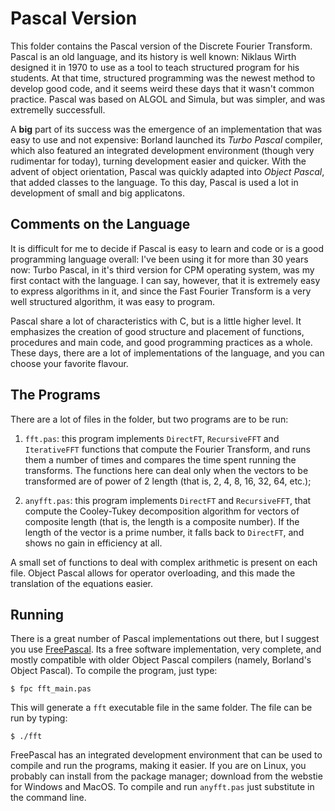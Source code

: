 # Pascal Version

This folder contains the Pascal version of the Discrete Fourier Transform. Pascal is an old language, and its history is well known: Niklaus Wirth designed it in 1970 to use as a tool to teach structured program for his students. At that time, structured programming was the newest method to develop good code, and it seems weird these days that it wasn't common practice. Pascal was based on ALGOL and Simula, but was simpler, and was extremelly successfull.

A **big** part of its success was the emergence of an implementation that was easy to use and not expensive: Borland launched its *Turbo Pascal* compiler, which also featured an integrated development environment (though very rudimentar for today), turning development easier and quicker. With the advent of object orientation, Pascal was quickly adapted into *Object Pascal*, that added classes to the language. To this day, Pascal is used a lot in development of small and big applicatons.


## Comments on the Language

It is difficult for me to decide if Pascal is easy to learn and code or is a good programming language overall: I've been using it for more than 30 years now: Turbo Pascal, in it's third version for CPM operating system, was my first contact with the language. I can say, however, that it is extremely easy to express algorithms in it, and since the Fast Fourier Transform is a very well structured algorithm, it was easy to program.

Pascal share a lot of characteristics with C, but is a little higher level. It emphasizes the creation of good structure and placement of functions, procedures and main code, and good programming practices as a whole. These days, there are a lot of implementations of the language, and you can choose your favorite flavour.


## The Programs

There are a lot of files in the folder, but two programs are to be run:

1. `fft.pas`: this program implements `DirectFT`, `RecursiveFFT` and `IterativeFFT` functions that compute the Fourier Transform, and runs them a number of times and compares the time spent running the transforms. The functions here can deal only when the vectors to be transformed are of power of 2 length (that is, 2, 4, 8, 16, 32, 64, etc.);

2. `anyfft.pas`: this program implements `DirectFT` and `RecursiveFFT`, that compute the Cooley-Tukey decomposition algorithm for vectors of composite length (that is, the length is a composite number). If the length of the vector is a prime number, it falls back to `DirectFT`, and shows no gain in efficiency at all.

A small set of functions to deal with complex arithmetic is present on each file. Object Pascal allows for operator overloading, and this made the translation of the equations easier.


## Running

There is a great number of Pascal implementations out there, but I suggest you use [FreePascal](http://freepascal.org/). Its a free software implementation, very complete, and mostly compatible with older Object Pascal compilers (namely, Borland's Object Pascal). To compile the program, just type:

```
$ fpc fft_main.pas
```

This will generate a `fft` executable file in the same folder. The file can be run by typing:

```
$ ./fft
```

FreePascal has an integrated development environment that can be used to compile and run the programs, making it easier. If you are on Linux, you probably can install from the package manager; download from the webstie for Windows and MacOS. To compile and run `anyfft.pas` just substitute in the command line.
